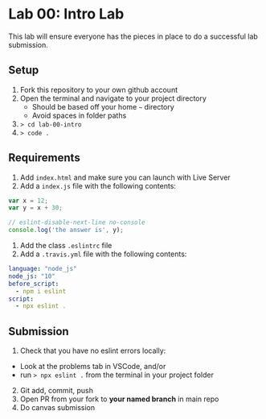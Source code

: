 # Lab 00: Intro Lab

This lab will ensure everyone has the pieces in place to do a successful lab submission.

## Setup

1. Fork this repository to your own github account
2. Open the terminal and navigate to your project directory
    * Should be based off your home `~` directory
    * Avoid spaces in folder paths
4. `> cd lab-00-intro`
5. `> code .`

## Requirements

1. Add `index.html` and make sure you can launch with Live Server
1. Add a `index.js` file with the following contents:
  ```js
  var x = 12;
  var y = x + 30;
  
  // eslint-disable-next-line no-console
  console.log('the answer is', y);
  
  ```  
1. Add the class `.eslintrc` file
1. Add a `.travis.yml` file with the following contents:
  ```yaml
  language: "node_js"
  node_js: "10"
  before_script:
    - npm i eslint
  script:
    - npx eslint .
  ```
  
## Submission

1. Check that you have no eslint errors locally:
  * Look at the problems tab in VSCode, and/or
  * run `> npx eslint .` from the terminal in your project folder
2. Git add, commit, push
3. Open PR from your fork to **your named branch** in main repo
4. Do canvas submission
